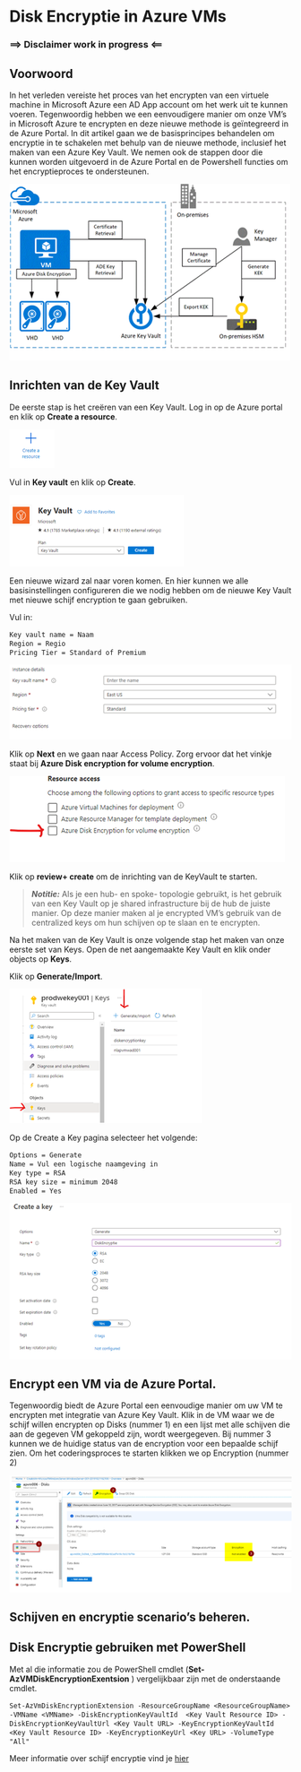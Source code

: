 # Disk Encryptie in Azure VMs

### ==> Disclaimer work in progress <==

## Voorwoord
In het verleden vereiste het proces van het encrypten van een virtuele machine in Microsoft Azure een AD App account om het werk uit te kunnen voeren.
Tegenwoordig hebben we een eenvoudigere manier om onze VM’s in Microsoft Azure te encrypten en deze nieuwe methode is geïntegreerd in de Azure Portal.
In dit artikel gaan we de basisprincipes behandelen om encryptie in te schakelen met behulp van de nieuwe methode, inclusief het maken van een Azure Key Vault.
We nemen ook de stappen door die kunnen worden uitgevoerd in de Azure Portal en de Powershell functies om het encryptieproces te ondersteunen.

![Image](./Images/Encryptie/Diagram.png)

## Inrichten van de Key Vault
De eerste stap is het creëren van een Key Vault.
Log in op de Azure portal en klik op **Create a resource**.

![Image](./Images/Encryptie/CreateResource.png)

Vul in **Key vault** en klik op **Create**.

![Image](./Images/Encryptie/CreateKeyvault.png)

Een nieuwe wizard zal naar voren komen. En hier kunnen we alle basisinstellingen configureren die we nodig hebben om de nieuwe Key Vault met nieuwe schijf encryption te gaan gebruiken.

Vul in: 
~~~
Key vault name = Naam 
Region = Regio
Pricing Tier = Standard of Premium
~~~
![Image](./Images/Encryptie/KeyvaultSettings.png)

Klik op **Next** en we gaan naar Access Policy. 
Zorg ervoor dat het vinkje staat bij **Azure Disk encryption for volume encryption**. 

![Image](./Images/Encryptie/ResourceAccess.png)

Klik op **review+ create** om de inrichting van de KeyVault te starten.


> **_Notitie:_** Als je een hub- en spoke- topologie gebruikt, is het gebruik van een Key Vault op je shared infrastructure bij de hub de juiste manier.
Op deze manier maken al je encrypted VM’s gebruik van de centralized keys om hun schijven op te slaan en te encrypten.

Na het maken van de Key Vault is onze volgende stap het maken van onze eerste set van Keys. Open de net aangemaakte Key Vault en klik onder objects op **Keys**.

Klik op **Generate/Import**.

![Image](./Images/Encryptie/Keys.png)

Op de Create a Key pagina selecteer het volgende:
~~~
Options = Generate
Name = Vul een logische naamgeving in
Key type = RSA
RSA key size = minimum 2048
Enabled = Yes
~~~

![Image](./Images/Encryptie/CreateKeys.png)

## Encrypt een VM via de Azure Portal.


Tegenwoordig biedt de Azure Portal een eenvoudige manier om uw VM te encrypten met integratie van Azure Key Vault.
Klik in de VM waar we de schijf willen encrypten op Disks (nummer 1) en een lijst met alle schijven die aan de gegeven VM gekoppeld zijn, wordt weergegeven.
Bij nummer 3 kunnen we de huidige status van de encryption  voor een bepaalde schijf zien.
Om het coderingsproces te starten klikken we op Encryption (nummer 2)

![Image](./Images/Encryptie/EncryptDisk.png)


## Schijven en encryptie scenario’s beheren.

## Disk Encryptie gebruiken met PowerShell

Met al die informatie zou de PowerShell cmdlet (**Set-AzVMDiskEncryptionExentsion** ) vergelijkbaar zijn met de onderstaande cmdlet.

```
Set-AzVmDiskEncryptionExtension -ResourceGroupName <ResourceGroupName> -VMName <VMName> -DiskEncryptionKeyVaultId  <Key Vault Resource ID> -DiskEncryptionKeyVaultUrl <Key Vault URL> -KeyEncryptionKeyVaultId <Key Vault Resource ID> -KeyEncryptionKeyUrl <Key URL> -VolumeType "All"
```


Meer informatie over schijf encryptie vind je [hier](https://learn.microsoft.com/en-us/azure/virtual-machines/windows/disk-encryption-faq#can-i-encrypt-both-boot-and-data-volumes-with-azure-disk-encryption)


